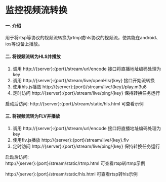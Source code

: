 # 监控视频流转换

#### 一. 介绍

用于将rtsp等协议的视频流转换为rtmp或hls协议的视频流，使其能在android、ios等设备上播放。

#### 二. 将视频流转为HLS并播放

1. 调用 http://{server}:{port}/stream/url/encode 接口将直播地址编码处理为key
2. 调用 http://{server}:{port}/stream/live/openHls/{key} 接口开始流转换
3. 使用hls.js播放 http://{server}:{port}/stream/live/{key}/play.m3u8
4. 定时访问 http://{server}:{port}/stream/live/ping/{key} 保持转换任务运行

启动后访问:  http://{server}:{port}/stream/static/hls.html 可查看示例

#### 三. 将视频流转为FLV并播放

1. 调用 http://{server}:{port}/stream/url/encode 接口将直播地址编码处理为key
2. 使用flv.js播放 http://{server}:{port}/stream/live/{key}.flv
3. 定时访问 http://{server}:{port}/stream/live/ping/{key} 保持转换任务运行

启动后访问:  
http://{server}:{port}/stream/static/rtmp.html 可查看rtsp转rtmp示例

http://{server}:{port}/stream/static/hls.html 可查看rtsp转hls示例





